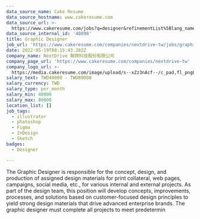 ```yaml
---
data_source_name: Cake Resume
data_source_hostname: www.cakeresume.com
data_source_url: >-
  https://www.cakeresume.com/jobs?q=designer&refinementList%5Blang_name%5D%5B0%5D=English&refinementList%5Bsalary_type%5D=per_year
data_source_internal_id: '40898'
title: Graphic Designer
job_url: 'https://www.cakeresume.com/companies/nextdrive-tw/jobs/graphic-designer-abd9c9'
date: 2022-05-19T08:15:43.282Z
company_name: NextDrive 聯齊科技股份有限公司
company_page_url: 'https://www.cakeresume.com/companies/nextdrive-tw'
company_logo_url: >-
  https://media.cakeresume.com/image/upload/s--xZz3nAcf--/c_pad,fl_png8,h_200,w_200/v1620961614/v33bbe43hl87e9m6jxae.png
salary_text: TWD40000 - TWD80000
salary_currency: TWD
salary_type: per_month
salary_min: 40000
salary_max: 80000
location_list: []
job_tags:
  - illustrator
  - photoshop
  - Figma
  - InDesign
  - Sketch
badges:
  - Designer

---
```


The Graphic Designer is responsible for the concept, design, and production of assigned design materials for print collateral, web pages, campaigns, social media, etc., for various internal and external projects. As part of the design team, this position will develop concepts, improvements, processes, and solutions based on customer-focused design principles to yield strong design materials that drive advanced enterprise brands. The graphic designer must complete all projects to meet predetermin